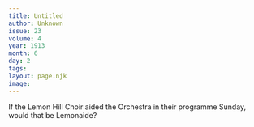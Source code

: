 ```yaml
---
title: Untitled
author: Unknown
issue: 23
volume: 4
year: 1913
month: 6
day: 2
tags:
layout: page.njk
image:
---
```

If the Lemon Hill Choir aided the Orchestra in their programme Sunday, would that be Lemonaide?




